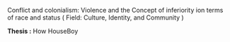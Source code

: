 

Conflict and colonialism: Violence and the Concept of inferiority ion terms of race and status ( Field: Culture, Identity, and Community )

**Thesis :** How HouseBoy 